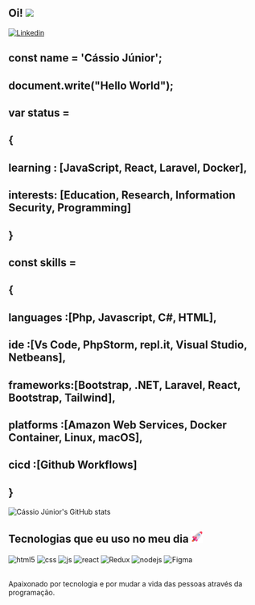 ## Oi! <img src="https://emojipedia-us.s3.amazonaws.com/source/microsoft-teams/337/waving-hand_1f44b.png" width="24px">

[![Linkedin](https://img.shields.io/badge/LinkedIn-0077B5?style=for-the-badge&logo=linkedin&logoColor=white)](https://www.linkedin.com/in/cássio-júnior/)

## const name = 'Cássio Júnior';
## document.write("Hello World");

## var status = 
## { 
##  learning : [JavaScript, React, Laravel, Docker],
##  interests: [Education, Research, Information Security, Programming]
## }

## const skills = 
## {
##  languages :[Php, Javascript, C#, HTML],
  
##  ide       :[Vs Code, PhpStorm, repl.it, Visual Studio, Netbeans],
  
##  frameworks:[Bootstrap, .NET, Laravel, React, Bootstrap, Tailwind],
  
##  platforms :[Amazon Web Services, Docker Container, Linux, macOS],
  
##  cicd      :[Github Workflows]
## }

![Cássio Júnior's GitHub stats](https://github-readme-stats.vercel.app/api?username=helderdsa&show_icons=true&theme=dracula&count_private=true)

## Tecnologias que eu uso no meu dia <img src="https://raw.githubusercontent.com/Tarikul-Islam-Anik/tarikul-islam-anik/main/assets/images/Rocket.png" width="24">

<div style="display: inline_block">
  <img align="center" alt="html5" src="https://img.shields.io/badge/HTML5-E34F26?style=for-the-badge&logo=html5&logoColor=white" />
  <img align="center" alt="css" src="https://img.shields.io/badge/CSS3-1572B6?style=for-the-badge&logo=css3&logoColor=white" />
  <img align="center" alt="js" src="https://img.shields.io/badge/JavaScript-F7DF1E?style=for-the-badge&logo=javascript&logoColor=black" />
  <img align="center" alt="react" src="https://img.shields.io/badge/React-20232A?style=for-the-badge&logo=react&logoColor=61DAFB" />
  <img align="center" alt="Redux" src="https://img.shields.io/badge/Redux-593D88?style=for-the-badge&logo=redux&logoColor=white" />
  <img align="center" alt="nodejs" src="https://img.shields.io/badge/Node.js-43853D?style=for-the-badge&logo=node.js&logoColor=white" />
  <img align="center" alt="Figma" src="https://img.shields.io/badge/Figma-F24E1E?style=for-the-badge&logo=figma&logoColor=white" />
</div><br/>

Apaixonado por tecnologia e por mudar a vida das pessoas através da programação.
